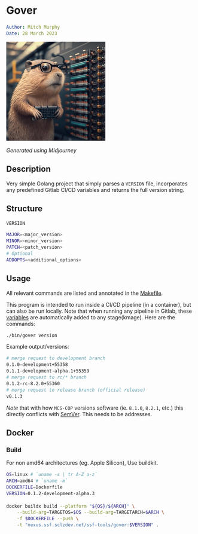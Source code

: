 # Gover

```yaml
Author: Mitch Murphy
Date: 28 March 2023
```

![gover gopher](media/gopher-gover.jpg)

_Generated using Midjourney_

## Description

Very simple Golang project that simply parses a `VERSION` file, incorporates any predefined Gitlab CI/CD variables and returns the full version string.  

## Structure

`VERSION`

```bash
MAJOR=<major_version>
MINOR=<minor_version>
PATCH=<patch_version>
# Optional
ADDOPTS=<additional_options>
```

## Usage

All relevant commands are listed and annotated in the [Makefile](Makefile).

This program is intended to run inside a CI/CD pipeline (in a container), but can also be run locally. Note that when running any pipeline in Gitlab, these [variables](https://docs.gitlab.com/ee/ci/variables/predefined_variables.html) are automatically added to any stage(kmage). Here are the commands:

```bash
./bin/gover version
```

Example output/versions: 

```bash
# merge request to development branch
0.1.0-development+55358
0.1.1-development-alpha.1+55359
# merge request to rc/* branch
0.1.2-rc-8.2.0+55360
# merge request to release branch (official release)
v0.1.3
```

_Note_ that with how `MCS-COP` versions software (ie. `8.1.0`, `8.2.1`, etc.) this directly conflicts with [SemVer](https://semver.org). This needs to be addresses.

## Docker

### Build

For non amd64 architectures (eg. Apple Silicon), Use buildkit.

```bash
OS=linux # `uname -s | tr A-Z a-z`
ARCH=amd64 # `uname -m`
DOCKERFILE=Dockerfile
VERSION=0.1.2-development-alpha.3

docker buildx build --platform "${OS}/${ARCH}" \
    --build-arg=TARGETOS=$OS --build-arg=TARGETARCH=$ARCH \
    -f $DOCKERFILE --push \
    -t "nexus.ssf.sclzdev.net/ssf-tools/gover:$VERSION" .
```